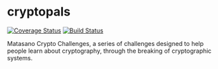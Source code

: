 cryptopals
==========

[![Coverage Status](https://coveralls.io/repos/tomviner/cryptopals/badge.png)](https://coveralls.io/r/tomviner/cryptopals)
[![Build Status](https://travis-ci.org/tomviner/cryptopals.svg?branch=master)](https://travis-ci.org/tomviner/cryptopals)

Matasano Crypto Challenges, a series of challenges designed to help people learn about cryptography, through the breaking of cryptographic systems.
